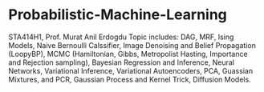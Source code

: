 # Probabilistic-Machine-Learning
STA414H1, Prof. Murat Anil Erdogdu
Topic includes: DAG, MRF, Ising Models, Naive Bernoulli Calssifier, Image Denoising and Belief Propagation (LoopyBP), MCMC (Hamiltonian, Gibbs, Metropolist Hasting, Importance and Rejection sampling), Bayesian Regression and Inference, Neural Networks, Variational Inference, Variational Autoencoders, PCA, Guassian Mixtures, and PCR, Gaussian Process and Kernel Trick, Diffusion Models. 
